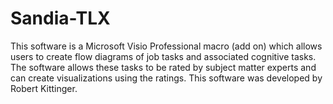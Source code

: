 # Sandia-TLX
This software is a Microsoft Visio Professional macro (add on) which allows users to create flow diagrams of job tasks and associated cognitive tasks. The software allows these tasks to be rated by subject matter experts and can create visualizations using the ratings. This software was developed by Robert Kittinger.
